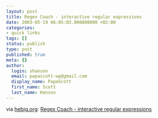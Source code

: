 ```yaml
---
layout: post
title: Regex Coach - interactive regular expressions
date: 2003-05-19 06:05:03.000000000 +02:00
categories:
- quick links
tags: []
status: publish
type: post
published: true
meta: {}
author:
  login: shanson
  email: papascott-wp@gmail.com
  display_name: PapaScott
  first_name: Scott
  last_name: Hanson
---
```

<p>via <a title="The Regex Coach - interactive regular expressions :: hebig.org/blog" href="http://www.hebig.org/blogs/archives/main/001003.php">hebig.org</a>: <a title="regular expressions look like comic book swear words: ^%&/?*+!$" href="http://weitz.de/regex-coach/">Regex Coach - interactive regular expressions</a></p>
